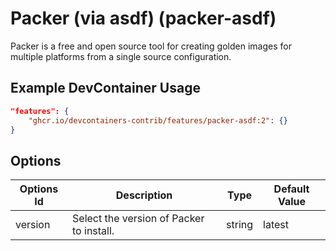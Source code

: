 
# Packer (via asdf) (packer-asdf)

Packer is a free and open source tool for creating golden images for multiple platforms from a single source configuration.

## Example DevContainer Usage

```json
"features": {
    "ghcr.io/devcontainers-contrib/features/packer-asdf:2": {}
}
```

## Options

| Options Id | Description | Type | Default Value |
|-----|-----|-----|-----|
| version | Select the version of Packer to install. | string | latest |


